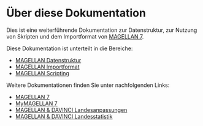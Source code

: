# Über diese Dokumentation

Dies ist eine weiterführende Dokumentation zur Datenstruktur, zur Nutzung von Skripten und dem Importformat von [MAGELLAN 7](https://doc.magellan7.stueber.de/).

Diese Dokumentation ist unterteilt in die Bereiche:

* [MAGELLAN Datenstruktur](https://doc.magellan7-ds.stueber.de/datenstruktur/)
* [MAGELLAN Importformat](https://doc.magellan7-ds.stueber.de/importe/)
* [MAGELLAN Scripting](https://doc.magellan7-ds.stueber.de/scripting/)

Weitere Dokumentationen finden Sie unter nachfolgenden Links:

* [MAGELLAN 7](https://doc.MAGELLAN7.stueber.de)
* [MyMAGELLAN 7](https://doc.myMAGELLAN7.stueber.de)
* [MAGELLAN & DAVINCI Landesanpassungen](https://doc.la.stueber.de)
* [MAGELLAN & DAVINCI Landesstatistik](https://doc.ls.stueber.de)
